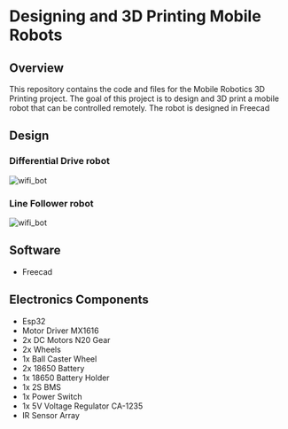 # Designing and 3D Printing Mobile Robots
## Overview
This repository contains the code and files for the Mobile Robotics 3D Printing project. The goal of this project is to design and 3D print a mobile robot that can be controlled remotely. The robot is designed in Freecad

## Design
### Differential Drive robot
![wifi_bot](https://github.com/Robotisim/mobile_robotics_3D_printing/blob/main/resources/wifi_bot.png)

### Line Follower robot
![wifi_bot](https://github.com/Robotisim/mobile_robotics_3D_printing/blob/main/resources/line_follower.png)
## Software
- Freecad

## Electronics Components
- Esp32
- Motor Driver MX1616
- 2x DC Motors N20 Gear
- 2x Wheels
- 1x Ball Caster Wheel
- 2x 18650 Battery
- 1x 18650 Battery Holder
- 1x 2S BMS
- 1x Power Switch
- 1x 5V Voltage Regulator CA-1235
- IR Sensor Array







